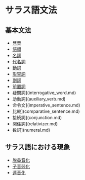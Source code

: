 # サラス語文法
## 基本文法
- [発音](phonology.md)
- [語順](word_order.md)
- [名詞](noun.md)
- [代名詞](pronoun.md)
- [動詞](verb.md)
- [形容詞](adjective.md)
- [副詞](adverb.md)
- [前置詞](preposition.md)
- 疑問詞](interrogative_word.md)
- 助動詞](auxiliary_verb.md)
- 命令文](imperative_sentence.md)
- 比較](comparative_sentence.md)
- 接続詞](conjunction.md)
- 関係詞](relativizer.md)
- 数詞](numeral.md)

## サラス語における現象
* [脱鼻音化](denasalization.md)
* [子音弱化](lenition.md)
* [連音化](sandhi.md)